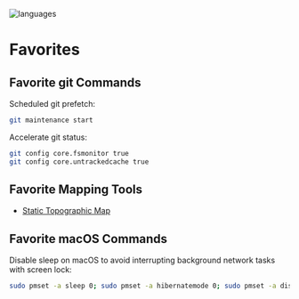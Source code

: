 ![languages](https://github-readme-stats.vercel.app/api/top-langs/?username=altermarkive&hide=html,tex,roff,hcl,jinja,matlab&langs_count=10&layout=compact&hide_border=true&theme=dark)

# Favorites

## Favorite git Commands

Scheduled git prefetch:

```bash
git maintenance start
```

Accelerate git status:

```bash
git config core.fsmonitor true
git config core.untrackedcache true
```

## Favorite Mapping Tools

- [Static Topographic Map](https://altermarkive.github.io/altermarkive/gpx2png.html)

## Favorite macOS Commands

Disable sleep on macOS to avoid interrupting background network tasks with screen lock:

```bash
sudo pmset -a sleep 0; sudo pmset -a hibernatemode 0; sudo pmset -a disablesleep 1
```

